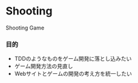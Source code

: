 # Shooting
Shooting Game

### 目的
 * TDDのようなものをゲーム開発に落とし込みたい
 * ゲーム開発方法の見直し
 * Webサイトとゲームの開発の考え方を統一したい
